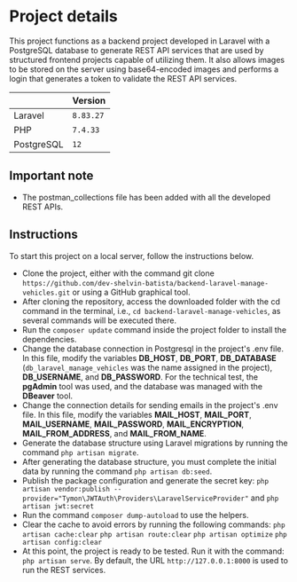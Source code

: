# Project details
This project functions as a backend project developed in Laravel with a PostgreSQL database to generate REST API services that are used by structured frontend projects capable of utilizing them. It also allows images to be stored on the server using base64-encoded images and performs a login that generates a token to validate the REST API services. 

| |Version |
|----------------|-------------------------------|
|Laravel |`8.83.27` |
|PHP |`7.4.33`|
|PostgreSQL |`12`|

## Important note
- The postman_collections file has been added with all the developed REST APIs.

## Instructions
To start this project on a local server, follow the instructions below.

- Clone the project, either with the command git clone `https://github.com/dev-shelvin-batista/backend-laravel-manage-vehicles.git` or using a GitHub graphical tool.
- After cloning the repository, access the downloaded folder with the cd command in the terminal, i.e., `cd backend-laravel-manage-vehicles`, as several commands will be executed there.
- Run the `composer update` command inside the project folder to install the dependencies.
- Change the database connection in Postgresql in the project's .env file. In this file, modify the variables **DB_HOST**, **DB_PORT**, **DB_DATABASE** (`db_laravel_manage_vehicles` was the name assigned in the project), **DB_USERNAME**, and **DB_PASSWORD**. For the technical test, the **pgAdmin** tool was used, and the database was managed with the **DBeaver** tool.
- Change the connection details for sending emails in the project's .env file. In this file, modify the variables **MAIL_HOST**, **MAIL_PORT**, **MAIL_USERNAME**, **MAIL_PASSWORD**, **MAIL_ENCRYPTION**, **MAIL_FROM_ADDRESS**, and **MAIL_FROM_NAME**.
- Generate the database structure using Laravel migrations by running the command `php artisan migrate`.
- After generating the database structure, you must complete the initial data by running the command `php artisan db:seed`.
- Publish the package configuration and generate the secret key: `php artisan vendor:publish --provider="Tymon\JWTAuth\Providers\LaravelServiceProvider"` and `php artisan jwt:secret`
- Run the command `composer dump-autoload` to use the helpers.
- Clear the cache to avoid errors by running the following commands: `php artisan cache:clear` `php artisan route:clear` `php artisan optimize` `php artisan config:clear`
- At this point, the project is ready to be tested. Run it with the command: `php artisan serve`. By default, the URL `http://127.0.0.1:8000` is used to run the REST services.